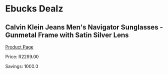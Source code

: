 
# Ebucks Dealz
## Calvin Klein Jeans Men's Navigator Sunglasses - Gunmetal Frame with Satin Silver Lens
[Product Page](https://www.ebucks.com/web/shop/productSelected.do?prodId=1135732244&catId=375509364)

Price: R2299.00

Savings: 1000.0


	